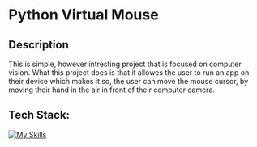 # Python Virtual Mouse

## Description
This is simple, however intresting project that is focused on computer vision. What this project does is that it allowes the user to run an app on their device which makes it so, the user can move the mouse cursor, by  moving their hand in the air in front of their computer camera.

## Tech Stack:
[![My Skills](https://skillicons.dev/icons?i=py)](https://skillicons.dev)